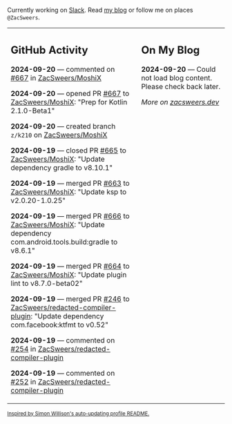 Currently working on [Slack](https://slack.com/). Read [my blog](https://zacsweers.dev/) or follow me on places `@ZacSweers`.

<table><tr><td valign="top" width="60%">

## GitHub Activity
<!-- githubActivity starts -->
**2024-09-20** — commented on [#667](https://github.com/ZacSweers/MoshiX/pull/667#issuecomment-2362775292) in [ZacSweers/MoshiX](https://github.com/ZacSweers/MoshiX)

**2024-09-20** — opened PR [#667](https://github.com/ZacSweers/MoshiX/pull/667) to [ZacSweers/MoshiX](https://github.com/ZacSweers/MoshiX): "Prep for Kotlin 2.1.0-Beta1"

**2024-09-20** — created branch `z/k210` on [ZacSweers/MoshiX](https://github.com/ZacSweers/MoshiX)

**2024-09-19** — closed PR [#665](https://github.com/ZacSweers/MoshiX/pull/665) to [ZacSweers/MoshiX](https://github.com/ZacSweers/MoshiX): "Update dependency gradle to v8.10.1"

**2024-09-19** — merged PR [#663](https://github.com/ZacSweers/MoshiX/pull/663) to [ZacSweers/MoshiX](https://github.com/ZacSweers/MoshiX): "Update ksp to v2.0.20-1.0.25"

**2024-09-19** — merged PR [#666](https://github.com/ZacSweers/MoshiX/pull/666) to [ZacSweers/MoshiX](https://github.com/ZacSweers/MoshiX): "Update dependency com.android.tools.build:gradle to v8.6.1"

**2024-09-19** — merged PR [#664](https://github.com/ZacSweers/MoshiX/pull/664) to [ZacSweers/MoshiX](https://github.com/ZacSweers/MoshiX): "Update plugin lint to v8.7.0-beta02"

**2024-09-19** — merged PR [#246](https://github.com/ZacSweers/redacted-compiler-plugin/pull/246) to [ZacSweers/redacted-compiler-plugin](https://github.com/ZacSweers/redacted-compiler-plugin): "Update dependency com.facebook:ktfmt to v0.52"

**2024-09-19** — commented on [#254](https://github.com/ZacSweers/redacted-compiler-plugin/pull/254#issuecomment-2362698465) in [ZacSweers/redacted-compiler-plugin](https://github.com/ZacSweers/redacted-compiler-plugin)

**2024-09-19** — commented on [#252](https://github.com/ZacSweers/redacted-compiler-plugin/issues/252#issuecomment-2362693685) in [ZacSweers/redacted-compiler-plugin](https://github.com/ZacSweers/redacted-compiler-plugin)
<!-- githubActivity ends -->
</td><td valign="top" width="40%">

## On My Blog
<!-- blog starts -->
**2024-09-20** — Could not load blog content. Please check back later.
<!-- blog ends -->
_More on [zacsweers.dev](https://zacsweers.dev/)_
</td></tr></table>

<sub><a href="https://simonwillison.net/2020/Jul/10/self-updating-profile-readme/">Inspired by Simon Willison's auto-updating profile README.</a></sub>